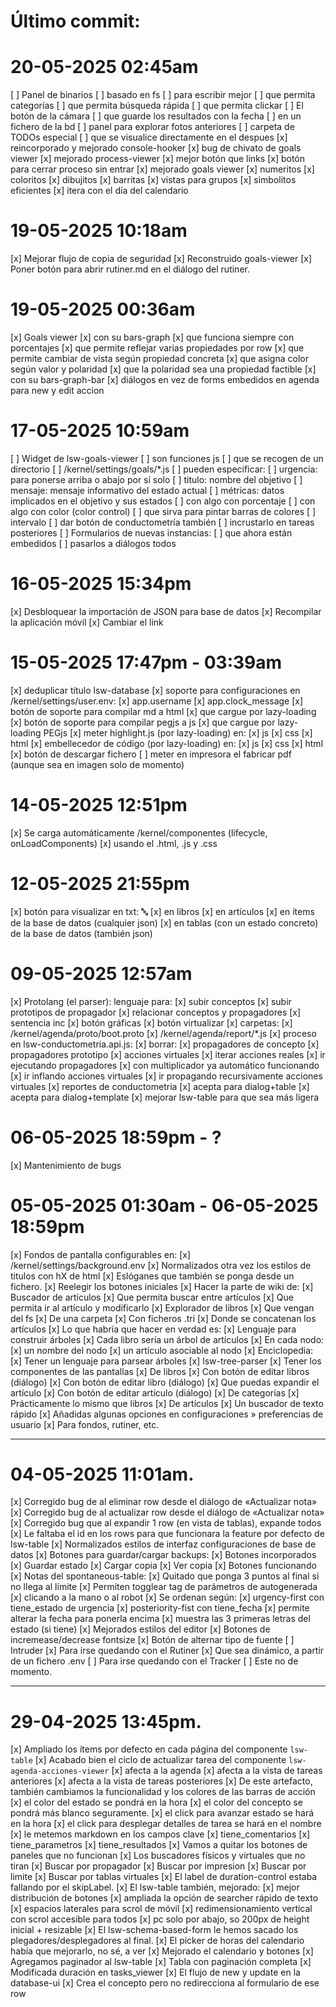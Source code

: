 # Último commit:

# 20-05-2025 02:45am

[ ] Panel de binarios
  [ ] basado en fs
    [ ] para escribir mejor
  [ ] que permita categorías
  [ ] que permita búsqueda rápida
  [ ] que permita clickar
[ ] El botón de la cámara
  [ ] que guarde los resultados con la fecha
  [ ] en un fichero de la bd
[ ] panel para explorar fotos anteriores
[ ] carpeta de TODOs especial
  [ ] que se visualice directamente en el despues
[x] reincorporado y mejorado console-hooker
[x] bug de chivato de goals viewer
[x] mejorado process-viewer
  [x] mejor botón que links
  [x] botón para cerrar proceso sin entrar
[x] mejorado goals viewer
  [x] numeritos
  [x] coloritos
  [x] dibujitos
  [x] barritas
  [x] vistas para grupos
  [x] simbolitos eficientes
  [x] itera con el día del calendario


# 19-05-2025 10:18am

[x] Mejorar flujo de copia de seguridad
[x] Reconstruido goals-viewer
[x] Poner botón para abrir rutiner.md en el diálogo del rutiner.


# 19-05-2025 00:36am

[x] Goals viewer
  [x] con su bars-graph
    [x] que funciona siempre con porcentajes
    [x] que permite reflejar varias propiedades por row
    [x] que permite cambiar de vista según propiedad concreta
    [x] que asigna color según valor y polaridad
      [x] que la polaridad sea una propiedad factible
  [x] con su bars-graph-bar
[x] diálogos en vez de forms embedidos en agenda para new y edit accion


# 17-05-2025 10:59am

[ ] Widget de lsw-goals-viewer
  [ ] son funciones js
  [ ] que se recogen de un directorio
    [ ] /kernel/settings/goals/*.js
  [ ] pueden especificar:
    [ ] urgencia: para ponerse arriba o abajo por sí solo
    [ ] titulo: nombre del objetivo
    [ ] mensaje: mensaje informativo del estado actual
    [ ] métricas: datos implicados en el objetivo y sus estados
      [ ] con algo con porcentaje
      [ ] con algo con color (color control)
      [ ] que sirva para pintar barras de colores
    [ ] intervalo
  [ ] dar botón de conductometría también
  [ ] incrustarlo en tareas posteriores
[ ] Formularios de nuevas instancias:
  [ ] que ahora están embedidos
  [ ] pasarlos a diálogos todos

# 16-05-2025 15:34pm

[x] Desbloquear la importación de JSON para base de datos
[x] Recompilar la aplicación móvil
[x] Cambiar el link

# 15-05-2025 17:47pm - 03:39am

[x] deduplicar título lsw-database
[x] soporte para configuraciones en /kernel/settings/user.env:
  [x] app.username
  [x] app.clock_message
[x] botón de soporte para compilar md a html
  [x] que cargue por lazy-loading
[x] botón de soporte para compilar pegjs a js
  [x] que cargue por lazy-loading PEGjs
[x] meter highlight.js (por lazy-loading) en:
  [x] js
  [x] css
  [x] html
[x] embellecedor de código (por lazy-loading) en:
  [x] js
  [x] css
  [x] html
[x] botón de descargar fichero
[ ] meter en impresora el fabricar pdf (aunque sea en imagen solo de momento)

# 14-05-2025 12:51pm

[x] Se carga automáticamente /kernel/componentes (lifecycle, onLoadComponents)
  [x] usando el .html, .js y .css

# 12-05-2025 21:55pm

[x] botón para visualizar en txt: 🔤
  [x] en libros
  [x] en artículos
  [x] en ítems de la base de datos (cualquier json)
  [x] en tablas (con un estado concreto) de la base de datos (también json)

# 09-05-2025 12:57am

[x] Protolang (el parser): lenguaje para:
  [x] subir conceptos
  [x] subir prototipos de propagador
  [x] relacionar conceptos y propagadores
[x] sentencia inc
[x] botón gráficas
  [x] botón virtualizar
  [x] carpetas:
    [x] /kernel/agenda/proto/boot.proto
    [x] /kernel/agenda/report/*.js
[x] proceso en lsw-conductometria.api.js:
  [x] borrar:
    [x] propagadores de concepto
    [x] propagadores prototipo
    [x] acciones virtuales
  [x] iterar acciones reales
    [x] ir ejecutando propagadores
      [x] con multiplicador ya automático funcionando
    [x] ir inflando acciones virtuales
    [x] ir propagando recursivamente acciones virtuales
[x] reportes de conductometria
  [x] acepta para dialog+table
  [x] acepta para dialog+template
[x] mejorar lsw-table para que sea más ligera

# 06-05-2025 18:59pm - ?

[x] Mantenimiento de bugs

# 05-05-2025 01:30am - 06-05-2025 18:59pm

[x] Fondos de pantalla configurables en:
  [x] /kernel/settings/background.env
[x] Normalizados otra vez los estilos de titulos con hX de html
[x] Eslóganes que también se ponga desde un fichero.
[x] Reelegir los botones iniciales
[x] Hacer la parte de wiki de:
  [x] Buscador de artículos
    [x] Que permita buscar entre artículos
    [x] Que permita ir al artículo y modificarlo
  [x] Explorador de libros
    [x] Que vengan del fs
    [x] De una carpeta
    [x] Con ficheros .tri
      [x] Donde se concatenan los artículos
      [x] Lo que habría que hacer en verdad es:
        [x] Lenguaje para construir árboles
        [x] Cada libro sería un árbol de artículos
        [x] En cada nodo:
          [x] un nombre del nodo
          [x] un artículo asociable al nodo
[x] Enciclopedia:
  [x] Tener un lenguaje para parsear árboles
    [x] lsw-tree-parser
  [x] Tener los componentes de las pantallas
    [x] De libros
      [x] Con botón de editar libros (diálogo)
      [x] Con botón de editar libro (diálogo)
      [x] Que puedas expandir el artículo
      [x] Con botón de editar artículo (diálogo)
    [x] De categorías
      [x] Prácticamente lo mismo que libros
    [x] De artículos
      [x] Un buscador de texto rápido
[x] Añadidas algunas opciones en configuraciones » preferencias de usuario
  [x] Para fondos, rutiner, etc.

----

# 04-05-2025 11:01am.

[x] Corregido bug de al eliminar row desde el diálogo de «Actualizar nota»
[x] Corregido bug de al actualizar row desde el diálogo de «Actualizar nota»
[x] Corregido bug que al expandir 1 row (en vista de tablas), expande todos
  [x] Le faltaba el id en los rows para que funcionara la feature por defecto de lsw-table
[x] Normalizados estilos de interfaz configuraciones de base de datos
[x] Botones para guardar/cargar backups:
  [x] Botones incorporados
    [x] Guardar estado
    [x] Cargar copia
    [x] Ver copia
  [x] Botones funcionando
[x] Notas del spontaneous-table:
  [x] Quitado que ponga 3 puntos al final si no llega al límite
  [x] Permiten togglear tag de parámetros de autogenerada
    [x] clicando a la mano o al robot
  [x] Se ordenan según:
    [x] urgency-first con tiene_estado de urgencia
    [x] posteriority-fist con tiene_fecha
    [x] permite alterar la fecha para ponerla encima
    [x] muestra las 3 primeras letras del estado (si tiene)
  [x] Mejorados estilos del editor
    [x] Botones de incremease/decrease fontsize
    [x] Botón de alternar tipo de fuente
[ ] Intruder
  [x] Para irse quedando con el Rutiner
    [x] Que sea dinámico, a partir de un fichero .env
  [ ] Para irse quedando con el Tracker
    [ ] Este no de momento.


----

# 29-04-2025 13:45pm.

[x] Ampliado los ítems por defecto en cada página del componente `lsw-table`
[x] Acabado bien el ciclo de actualizar tarea del componente `lsw-agenda-acciones-viewer`
  [x] afecta a la agenda
  [x] afecta a la vista de tareas anteriores
  [x] afecta a la vista de tareas posteriores
[x] De este artefacto, también cambiamos la funcionalidad y los colores de las barras de acción
  [x] el color del estado se pondrá en la hora
  [x] el color del concepto se pondrá más blanco seguramente.
  [x] el click para avanzar estado se hará en la hora
  [x] el click para desplegar detalles de tarea se hará en el nombre
    [x] le metemos markdown en los campos clave
      [x] tiene_comentarios
      [x] tiene_parametros
      [x] tiene_resultados
[x] Vamos a quitar los botones de paneles que no funcionan
  [x] Los buscadores físicos y virtuales que no tiran
    [x] Buscar por propagador
    [x] Buscar por impresion
    [x] Buscar por limite
    [x] Buscar por tablas virtuales
[x] El label de duration-control estaba fallando por el skipLabel.
[x] El lsw-table también, mejorado:
  [x] mejor distribución de botones
  [x] ampliada la opción de searcher rápido de texto
  [x] espacios laterales para scrol de móvil
  [x] redimensionamiento vertical con scrol accesible para todos
    [x] pc solo por abajo, so 200px de height inicial + resizable
[x] El lsw-schema-based-form le hemos sacado los plegadores/desplegadores al final.
[x] El picker de horas del calendario había que mejorarlo, no sé, a ver
[x] Mejorado el calendario y botones
[x] Agregamos paginador al lsw-table
[x] Tabla con paginación completa
[x] Modificada duración en tasks_viewer
[x] El flujo de new y update en la database-ui
  [x] Crea el concepto pero no redirecciona al formulario de ese row
